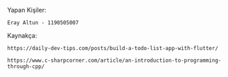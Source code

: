 Yapan Kişiler:
    
    Eray Altun - 1190505007



Kaynakça: 
    
    https://daily-dev-tips.com/posts/build-a-todo-list-app-with-flutter/

    https://www.c-sharpcorner.com/article/an-introduction-to-programming-through-cpp/